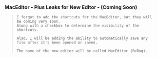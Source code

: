 ### MacEditor - Plus Leaks for New Editor - (Coming Soon)
>```
>I forgot to add the shortcuts for the MacEditor, but they will be coming very soon.
>Along with a checkbox to determine the visibility of the shortcuts.
>
>Also, I will be adding the ability to automatically save any file after it's been opened or saved.
>
>The name of the new editor will be called MacEditor (ReBug).
>```
